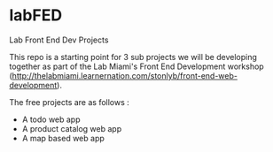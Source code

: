 labFED
======

Lab Front End Dev Projects

This repo is a starting point for 3 sub projects we will be developing together as part of the Lab Miami's Front End Development workshop (http://thelabmiami.learnernation.com/stonlyb/front-end-web-development).

The free projects are as follows :
 * A todo web app 
 * A product catalog web app
 * A map based web app
